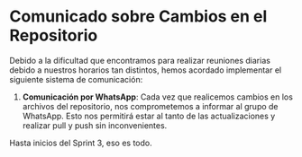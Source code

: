 # Comunicado sobre Cambios en el Repositorio

Debido a la dificultad que encontramos para realizar reuniones diarias debido a nuestros horarios tan distintos, hemos acordado implementar el siguiente sistema de comunicación:

1. **Comunicación por WhatsApp**: Cada vez que realicemos cambios en los archivos del repositorio, nos comprometemos a informar al grupo de WhatsApp. Esto nos permitirá estar al tanto de las actualizaciones y realizar pull y push sin inconvenientes.

Hasta inicios del Sprint 3, eso es todo.

